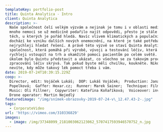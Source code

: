 ```yaml
---
templateKey: portfolio-post
title: Quinta Analytica - Intro
client: Quinta Analytica
description: >-
  Naše společnost čelí velkým výzvám a nejinak je tomu i v oblasti medicíny. Na
  mnoho nemocí se už medicíně podařilo najít odpovědi, přesto je stále spousta
  těch, u kterých je pořád hledá. Navíc vlivem klimatických a populačních změn
  dochází ke vzniku dalších nových onemocnění, na které je také potřeba co
  nejrychleji hledat řešení. A právě této výzvě se staví Quinta Analytica -
  společnost, která pomáhá při výrobě, vývoji a testování léčiv, která pak mohou
  rychleji vstoupit na trh a okamžitě pomoci pacientům po celém světě. Našim
  úkolem bylo Quintu představit a ukázat, co všechno se za takovým procesem
  zpracování léčiv skrývá. Tak pokud byste měli chvilku, koukněte. Nikdy totiž
  nevíte, kdy může takový lék pomoct třeba i vám.
date: 2019-07-24T10:39:15.229Z
coop: >-
  Director, edit: Vojáček Lukáš;  DOP: Lukáš Vojáček;  Production: Jana
  Popelková;  Gaffer: Hexar.cz;  Runner: Marek Sainer;  Technique: Filmcrew.cz; 
  Music: Oli Fillner;  Copywriter: Kateřina Koňaříková;  Voiceover: invoice; 
  Drone operator: Martin Nejedlý
featuredimage: "/img/snímek-obrazovky-2019-07-24-v\_12.47.43-2-.jpg"
tags:
  - CorporateVideo
url: 'https://vimeo.com/310336829'
images:
  - image: /img/37348099_2181003062123062_5707417593946570752_n.jpg
---
```


